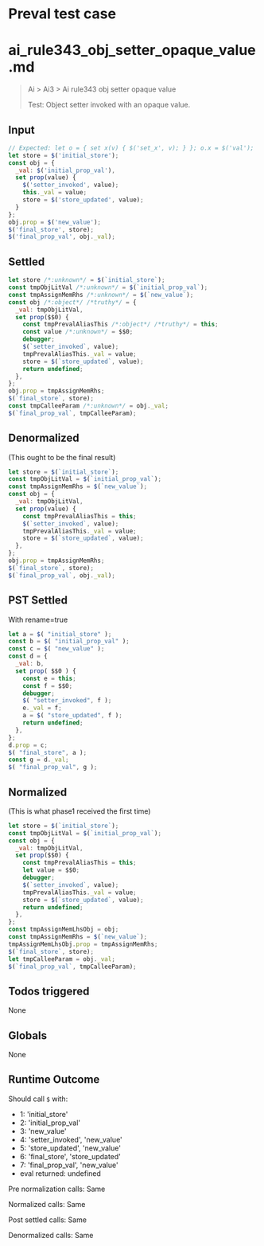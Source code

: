 # Preval test case

# ai_rule343_obj_setter_opaque_value.md

> Ai > Ai3 > Ai rule343 obj setter opaque value
>
> Test: Object setter invoked with an opaque value.

## Input

`````js filename=intro
// Expected: let o = { set x(v) { $('set_x', v); } }; o.x = $('val');
let store = $('initial_store');
const obj = {
  _val: $('initial_prop_val'),
  set prop(value) {
    $('setter_invoked', value);
    this._val = value;
    store = $('store_updated', value);
  }
};
obj.prop = $('new_value');
$('final_store', store);
$('final_prop_val', obj._val);
`````


## Settled


`````js filename=intro
let store /*:unknown*/ = $(`initial_store`);
const tmpObjLitVal /*:unknown*/ = $(`initial_prop_val`);
const tmpAssignMemRhs /*:unknown*/ = $(`new_value`);
const obj /*:object*/ /*truthy*/ = {
  _val: tmpObjLitVal,
  set prop($$0) {
    const tmpPrevalAliasThis /*:object*/ /*truthy*/ = this;
    const value /*:unknown*/ = $$0;
    debugger;
    $(`setter_invoked`, value);
    tmpPrevalAliasThis._val = value;
    store = $(`store_updated`, value);
    return undefined;
  },
};
obj.prop = tmpAssignMemRhs;
$(`final_store`, store);
const tmpCalleeParam /*:unknown*/ = obj._val;
$(`final_prop_val`, tmpCalleeParam);
`````


## Denormalized
(This ought to be the final result)

`````js filename=intro
let store = $(`initial_store`);
const tmpObjLitVal = $(`initial_prop_val`);
const tmpAssignMemRhs = $(`new_value`);
const obj = {
  _val: tmpObjLitVal,
  set prop(value) {
    const tmpPrevalAliasThis = this;
    $(`setter_invoked`, value);
    tmpPrevalAliasThis._val = value;
    store = $(`store_updated`, value);
  },
};
obj.prop = tmpAssignMemRhs;
$(`final_store`, store);
$(`final_prop_val`, obj._val);
`````


## PST Settled
With rename=true

`````js filename=intro
let a = $( "initial_store" );
const b = $( "initial_prop_val" );
const c = $( "new_value" );
const d = {
  _val: b,
  set prop( $$0 ) {
    const e = this;
    const f = $$0;
    debugger;
    $( "setter_invoked", f );
    e._val = f;
    a = $( "store_updated", f );
    return undefined;
  },
};
d.prop = c;
$( "final_store", a );
const g = d._val;
$( "final_prop_val", g );
`````


## Normalized
(This is what phase1 received the first time)

`````js filename=intro
let store = $(`initial_store`);
const tmpObjLitVal = $(`initial_prop_val`);
const obj = {
  _val: tmpObjLitVal,
  set prop($$0) {
    const tmpPrevalAliasThis = this;
    let value = $$0;
    debugger;
    $(`setter_invoked`, value);
    tmpPrevalAliasThis._val = value;
    store = $(`store_updated`, value);
    return undefined;
  },
};
const tmpAssignMemLhsObj = obj;
const tmpAssignMemRhs = $(`new_value`);
tmpAssignMemLhsObj.prop = tmpAssignMemRhs;
$(`final_store`, store);
let tmpCalleeParam = obj._val;
$(`final_prop_val`, tmpCalleeParam);
`````


## Todos triggered


None


## Globals


None


## Runtime Outcome


Should call `$` with:
 - 1: 'initial_store'
 - 2: 'initial_prop_val'
 - 3: 'new_value'
 - 4: 'setter_invoked', 'new_value'
 - 5: 'store_updated', 'new_value'
 - 6: 'final_store', 'store_updated'
 - 7: 'final_prop_val', 'new_value'
 - eval returned: undefined

Pre normalization calls: Same

Normalized calls: Same

Post settled calls: Same

Denormalized calls: Same
